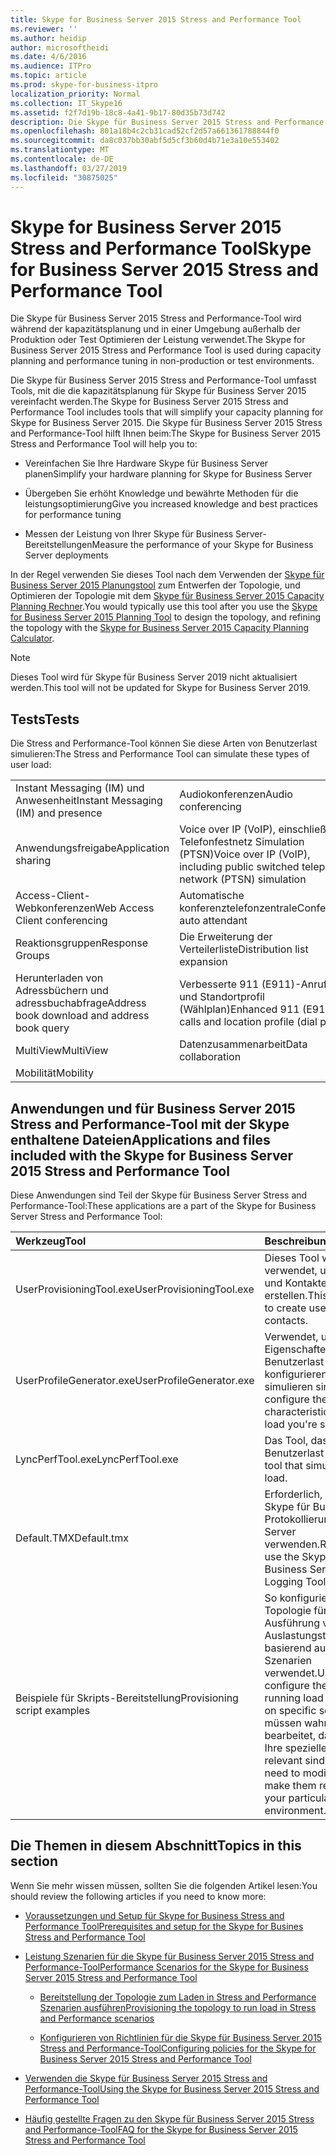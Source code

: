 ```yaml
---
title: Skype for Business Server 2015 Stress and Performance Tool
ms.reviewer: ''
ms.author: heidip
author: microsoftheidi
ms.date: 4/6/2016
ms.audience: ITPro
ms.topic: article
ms.prod: skype-for-business-itpro
localization_priority: Normal
ms.collection: IT_Skype16
ms.assetid: f2f7d19b-18c8-4a41-9b17-80d35b73d742
description: Die Skype für Business Server 2015 Stress and Performance-Tool wird während der kapazitätsplanung und in einer Umgebung außerhalb der Produktion oder Test Optimieren der Leistung verwendet.
ms.openlocfilehash: 801a18b4c2cb31cad52cf2d57a661361788844f0
ms.sourcegitcommit: da8c037bb30abf5d5cf3b60d4b71e3a10e553402
ms.translationtype: MT
ms.contentlocale: de-DE
ms.lasthandoff: 03/27/2019
ms.locfileid: "30875025"
---
```

# <a name="skype-for-business-server-2015-stress-and-performance-tool"></a><span data-ttu-id="6f194-103">Skype for Business Server 2015 Stress and Performance Tool</span><span class="sxs-lookup"><span data-stu-id="6f194-103">Skype for Business Server 2015 Stress and Performance Tool</span></span>
 
<span data-ttu-id="6f194-104">Die Skype für Business Server 2015 Stress and Performance-Tool wird während der kapazitätsplanung und in einer Umgebung außerhalb der Produktion oder Test Optimieren der Leistung verwendet.</span><span class="sxs-lookup"><span data-stu-id="6f194-104">The Skype for Business Server 2015 Stress and Performance Tool is used during capacity planning and performance tuning in non-production or test environments.</span></span>
  
<span data-ttu-id="6f194-105">Die Skype für Business Server 2015 Stress and Performance-Tool umfasst Tools, mit die die kapazitätsplanung für Skype für Business Server 2015 vereinfacht werden.</span><span class="sxs-lookup"><span data-stu-id="6f194-105">The Skype for Business Server 2015 Stress and Performance Tool includes tools that will simplify your capacity planning for Skype for Business Server 2015.</span></span> <span data-ttu-id="6f194-106">Die Skype für Business Server 2015 Stress and Performance-Tool hilft Ihnen beim:</span><span class="sxs-lookup"><span data-stu-id="6f194-106">The Skype for Business Server 2015 Stress and Performance Tool will help you to:</span></span>
  
- <span data-ttu-id="6f194-107">Vereinfachen Sie Ihre Hardware Skype für Business Server planen</span><span class="sxs-lookup"><span data-stu-id="6f194-107">Simplify your hardware planning for Skype for Business Server</span></span>
    
- <span data-ttu-id="6f194-108">Übergeben Sie erhöht Knowledge und bewährte Methoden für die leistungsoptimierung</span><span class="sxs-lookup"><span data-stu-id="6f194-108">Give you increased knowledge and best practices for performance tuning</span></span>
    
- <span data-ttu-id="6f194-109">Messen der Leistung von Ihrer Skype für Business Server-Bereitstellungen</span><span class="sxs-lookup"><span data-stu-id="6f194-109">Measure the performance of your Skype for Business Server deployments</span></span>
    
<span data-ttu-id="6f194-110">In der Regel verwenden Sie dieses Tool nach dem Verwenden der [Skype für Business Server 2015 Planungstool](../../management-tools/planning-tool/planning-tool.md) zum Entwerfen der Topologie, und Optimieren der Topologie mit dem [Skype für Business Server 2015 Capacity Planning Rechner](../../management-tools/capacity-planning-calculator.md).</span><span class="sxs-lookup"><span data-stu-id="6f194-110">You would typically use this tool after you use the [Skype for Business Server 2015 Planning Tool](../../management-tools/planning-tool/planning-tool.md) to design the topology, and refining the topology with the [Skype for Business Server 2015 Capacity Planning Calculator](../../management-tools/capacity-planning-calculator.md).</span></span> 

> [!NOTE]
> <span data-ttu-id="6f194-111">Dieses Tool wird für Skype für Business Server 2019 nicht aktualisiert werden.</span><span class="sxs-lookup"><span data-stu-id="6f194-111">This tool will not be updated for Skype for Business Server 2019.</span></span>
  
## <a name="tests"></a><span data-ttu-id="6f194-112">Tests</span><span class="sxs-lookup"><span data-stu-id="6f194-112">Tests</span></span>

<span data-ttu-id="6f194-113">Die Stress and Performance-Tool können Sie diese Arten von Benutzerlast simulieren:</span><span class="sxs-lookup"><span data-stu-id="6f194-113">The Stress and Performance Tool can simulate these types of user load:</span></span>
  
|||
|:-----|:-----|
|<span data-ttu-id="6f194-114">Instant Messaging (IM) und Anwesenheit</span><span class="sxs-lookup"><span data-stu-id="6f194-114">Instant Messaging (IM) and presence</span></span>  <br/> |<span data-ttu-id="6f194-115">Audiokonferenzen</span><span class="sxs-lookup"><span data-stu-id="6f194-115">Audio conferencing</span></span>  <br/> |
|<span data-ttu-id="6f194-116">Anwendungsfreigabe</span><span class="sxs-lookup"><span data-stu-id="6f194-116">Application sharing</span></span>  <br/> |<span data-ttu-id="6f194-117">Voice over IP (VoIP), einschließlich Telefonfestnetz Simulation (PTSN)</span><span class="sxs-lookup"><span data-stu-id="6f194-117">Voice over IP (VoIP), including public switched telephone network (PTSN) simulation</span></span>  <br/> |
|<span data-ttu-id="6f194-118">Access-Client-Webkonferenzen</span><span class="sxs-lookup"><span data-stu-id="6f194-118">Web Access Client conferencing</span></span>  <br/> |<span data-ttu-id="6f194-119">Automatische konferenztelefonzentrale</span><span class="sxs-lookup"><span data-stu-id="6f194-119">Conference auto attendant</span></span>  <br/> |
|<span data-ttu-id="6f194-120">Reaktionsgruppen</span><span class="sxs-lookup"><span data-stu-id="6f194-120">Response Groups</span></span>  <br/> |<span data-ttu-id="6f194-121">Die Erweiterung der Verteilerliste</span><span class="sxs-lookup"><span data-stu-id="6f194-121">Distribution list expansion</span></span>  <br/> |
|<span data-ttu-id="6f194-122">Herunterladen von Adressbüchern und adressbuchabfrage</span><span class="sxs-lookup"><span data-stu-id="6f194-122">Address book download and address book query</span></span>  <br/> |<span data-ttu-id="6f194-123">Verbesserte 911 (E911)-Anrufe und Standortprofil (Wählplan)</span><span class="sxs-lookup"><span data-stu-id="6f194-123">Enhanced 911 (E911) calls and location profile (dial plan)</span></span>  <br/> |
|<span data-ttu-id="6f194-124">MultiView</span><span class="sxs-lookup"><span data-stu-id="6f194-124">MultiView</span></span>  <br/> |<span data-ttu-id="6f194-125">Datenzusammenarbeit</span><span class="sxs-lookup"><span data-stu-id="6f194-125">Data collaboration</span></span>  <br/> |
|<span data-ttu-id="6f194-126">Mobilität</span><span class="sxs-lookup"><span data-stu-id="6f194-126">Mobility</span></span>  <br/> ||
   
## <a name="applications-and-files-included-with-the-skype-for-business-server-2015-stress-and-performance-tool"></a><span data-ttu-id="6f194-127">Anwendungen und für Business Server 2015 Stress and Performance-Tool mit der Skype enthaltene Dateien</span><span class="sxs-lookup"><span data-stu-id="6f194-127">Applications and files included with the Skype for Business Server 2015 Stress and Performance Tool</span></span>

<span data-ttu-id="6f194-128">Diese Anwendungen sind Teil der Skype für Business Server Stress and Performance-Tool:</span><span class="sxs-lookup"><span data-stu-id="6f194-128">These applications are a part of the Skype for Business Server Stress and Performance Tool:</span></span>
  
|<span data-ttu-id="6f194-129">**Werkzeug**</span><span class="sxs-lookup"><span data-stu-id="6f194-129">**Tool**</span></span>|<span data-ttu-id="6f194-130">**Beschreibung**</span><span class="sxs-lookup"><span data-stu-id="6f194-130">**Description**</span></span>|
|:-----|:-----|
|<span data-ttu-id="6f194-131">UserProvisioningTool.exe</span><span class="sxs-lookup"><span data-stu-id="6f194-131">UserProvisioningTool.exe</span></span>  <br/> |<span data-ttu-id="6f194-132">Dieses Tool wird verwendet, um Benutzer und Kontakte zu erstellen.</span><span class="sxs-lookup"><span data-stu-id="6f194-132">This tool is used to create users and contacts.</span></span>  <br/> |
|<span data-ttu-id="6f194-133">UserProfileGenerator.exe</span><span class="sxs-lookup"><span data-stu-id="6f194-133">UserProfileGenerator.exe</span></span>  <br/> |<span data-ttu-id="6f194-134">Verwendet, um die Eigenschaften des die Benutzerlast zu konfigurieren, die Sie simulieren sind.</span><span class="sxs-lookup"><span data-stu-id="6f194-134">Used to configure the characteristics of the user load you're simulating.</span></span>  <br/> |
|<span data-ttu-id="6f194-135">LyncPerfTool.exe</span><span class="sxs-lookup"><span data-stu-id="6f194-135">LyncPerfTool.exe</span></span>  <br/> |<span data-ttu-id="6f194-136">Das Tool, das Benutzerlast simuliert.</span><span class="sxs-lookup"><span data-stu-id="6f194-136">The tool that simulates user load.</span></span>  <br/> |
|<span data-ttu-id="6f194-137">Default.TMX</span><span class="sxs-lookup"><span data-stu-id="6f194-137">Default.tmx</span></span>  <br/> |<span data-ttu-id="6f194-138">Erforderlich, um die Skype für Business 2015 Protokollierungstool Server verwenden.</span><span class="sxs-lookup"><span data-stu-id="6f194-138">Required to use the Skype for Business Server 2015 Logging Tool.</span></span>  <br/> |
|<span data-ttu-id="6f194-139">Beispiele für Skripts-Bereitstellung</span><span class="sxs-lookup"><span data-stu-id="6f194-139">Provisioning script examples</span></span>  <br/> |<span data-ttu-id="6f194-140">So konfigurieren Sie die Topologie für die Ausführung von Auslastungstests, basierend auf bestimmten Szenarien verwendet.</span><span class="sxs-lookup"><span data-stu-id="6f194-140">Used to configure the topology for running load tests, based on specific scenarios.</span></span> <span data-ttu-id="6f194-141">Sie müssen wahrscheinlich bearbeitet, damit sie für Ihre speziellen Umgebung relevant sind.</span><span class="sxs-lookup"><span data-stu-id="6f194-141">You'll likely need to modify them to make them relevant for your particular environment.</span></span>  <br/> |
   
## <a name="topics-in-this-section"></a><span data-ttu-id="6f194-142">Die Themen in diesem Abschnitt</span><span class="sxs-lookup"><span data-stu-id="6f194-142">Topics in this section</span></span>

<span data-ttu-id="6f194-143">Wenn Sie mehr wissen müssen, sollten Sie die folgenden Artikel lesen:</span><span class="sxs-lookup"><span data-stu-id="6f194-143">You should review the following articles if you need to know more:</span></span>
  
- [<span data-ttu-id="6f194-144">Voraussetzungen und Setup für Skype for Business Stress and Performance Tool</span><span class="sxs-lookup"><span data-stu-id="6f194-144">Prerequisites and setup for the Skype for Busines Stress and Performance Tool</span></span>](prerequisites-and-setup.md)
    
- [<span data-ttu-id="6f194-145">Leistung Szenarien für die Skype für Business Server 2015 Stress and Performance-Tool</span><span class="sxs-lookup"><span data-stu-id="6f194-145">Performance Scenarios for the Skype for Business Server 2015 Stress and Performance Tool</span></span>](scenarios.md)
    
  - [<span data-ttu-id="6f194-146">Bereitstellung der Topologie zum Laden in Stress and Performance Szenarien ausführen</span><span class="sxs-lookup"><span data-stu-id="6f194-146">Provisioning the topology to run load in Stress and Performance scenarios</span></span>](provisioning-the-topology-to-run-load.md)
    
  - [<span data-ttu-id="6f194-147">Konfigurieren von Richtlinien für die Skype für Business Server 2015 Stress and Performance-Tool</span><span class="sxs-lookup"><span data-stu-id="6f194-147">Configuring policies for the Skype for Business Server 2015 Stress and Performance Tool</span></span>](configuring-policies.md)
    
- [<span data-ttu-id="6f194-148">Verwenden die Skype für Business Server 2015 Stress and Performance-Tool</span><span class="sxs-lookup"><span data-stu-id="6f194-148">Using the Skype for Business Server 2015 Stress and Performance Tool</span></span>](using-the-tool.md)
    
- [<span data-ttu-id="6f194-149">Häufig gestellte Fragen zu den Skype für Business Server 2015 Stress and Performance-Tool</span><span class="sxs-lookup"><span data-stu-id="6f194-149">FAQ for the Skype for Business Server 2015 Stress and Performance Tool</span></span>](faq.md)
    

